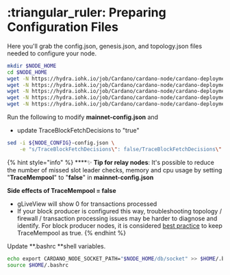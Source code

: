 # :triangular\_ruler: Preparing Configuration Files

Here you'll grab the config.json, genesis.json, and topology.json files needed to configure your node.

```bash
mkdir $NODE_HOME
cd $NODE_HOME
wget -N https://hydra.iohk.io/job/Cardano/cardano-node/cardano-deployment/latest-finished/download/1/${NODE_CONFIG}-config.json
wget -N https://hydra.iohk.io/job/Cardano/cardano-node/cardano-deployment/latest-finished/download/1/${NODE_CONFIG}-byron-genesis.json
wget -N https://hydra.iohk.io/job/Cardano/cardano-node/cardano-deployment/latest-finished/download/1/${NODE_CONFIG}-shelley-genesis.json
wget -N https://hydra.iohk.io/job/Cardano/cardano-node/cardano-deployment/latest-finished/download/1/${NODE_CONFIG}-alonzo-genesis.json
wget -N https://hydra.iohk.io/job/Cardano/cardano-node/cardano-deployment/latest-finished/download/1/${NODE_CONFIG}-topology.json
```

Run the following to modify **mainnet-config.json** and&#x20;

* update TraceBlockFetchDecisions to "true"

```bash
sed -i ${NODE_CONFIG}-config.json \
    -e "s/TraceBlockFetchDecisions\": false/TraceBlockFetchDecisions\": true/g"
```

{% hint style="info" %}
****:sparkles: **Tip for relay nodes**: It's possible to reduce the number of missed slot leader checks, memory and cpu usage by setting "**TraceMempool**" to "**false**" in **mainnet-config.json**



**Side effects of TraceMempool = false**

* gLiveView will show 0 for transactions processed
* If your block producer is configured this way, troubleshooting topology / firewall / transaction processing issues may be harder to diagnose and identify. For block producer nodes, it is considered [best practice](https://github.com/input-output-hk/cardano-node/issues/2350) to keep TraceMempool as true.
{% endhint %}

Update **.bashrc **shell variables.

```bash
echo export CARDANO_NODE_SOCKET_PATH="$NODE_HOME/db/socket" >> $HOME/.bashrc
source $HOME/.bashrc
```